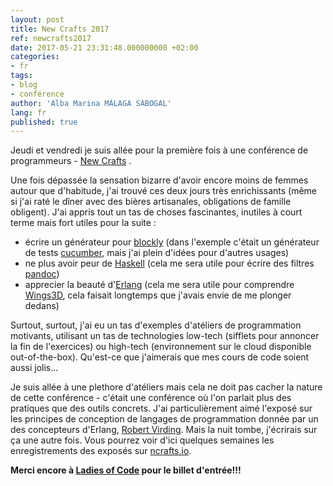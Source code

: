 ```yaml
---
layout: post
title: New Crafts 2017
ref: newcrafts2017
date: 2017-05-21 23:31:48.000000000 +02:00
categories:
- fr
tags:
- blog
- conférence
author: 'Alba Marina MÁLAGA SABOGAL'
lang: fr
published: true
---
```


Jeudi et vendredi je suis allée pour la première fois à une conférence de programmeurs - [New Crafts](http://ncrafts.io/) .

Une fois dépassée la sensation bizarre d'avoir encore moins de femmes autour que d'habitude, j'ai trouvé ces deux jours très enrichissants (même si j'ai raté le dîner avec des bières artisanales, obligations de famille obligent). J'ai appris tout un tas de choses fascinantes, inutiles à court terme mais fort utiles pour la suite :

-   écrire un générateur pour [blockly](https://developers.google.com/blockly/) (dans l'exemple c'était un générateur de tests [cucumber](https://cucumber.io/), mais j'ai plein d'idées pour d'autres usages)
-   ne plus avoir peur de [Haskell](https://www.haskell.org/) (cela me sera utile pour écrire des filtres [pandoc](http://pandoc.org/))
-   apprecier la beauté d'[Erlang](https://www.erlang-solutions.com/) (cela me sera utile pour comprendre [Wings3D](http://www.wings3d.com/), cela faisait longtemps que j'avais envie de me plonger dedans)

Surtout, surtout, j'ai eu un tas d'exemples d'atéliers de programmation motivants, utilisant un tas de technologies low-tech (sifflets pour annoncer la fin de l'exercices) ou high-tech (environnement sur le cloud disponible out-of-the-box). Qu'est-ce que j'aimerais que mes cours de code soient aussi jolis...

Je suis allée à une plethore d'atéliers mais cela ne doit pas cacher la nature de cette conférence - c'était une conférence où l'on parlait plus des pratiques que des outils concrets. J'ai particulièrement aimé l'exposé sur les principes de conception de langages de programmation donnée par un des concepteurs d'Erlang, [Robert Virding](http://ncrafts.io/speaker/rvirding). Mais la nuit tombe, j'écrirais sur ça une autre fois. Vous pourrez voir d'ici quelques semaines les enregistrements des exposés sur [ncrafts.io](http://ncrafts.io/).

**Merci encore à [Ladies of Code](https://www.meetup.com/fr-FR/Ladies-of-Code-Paris/) pour le billet d'entrée!!!**
